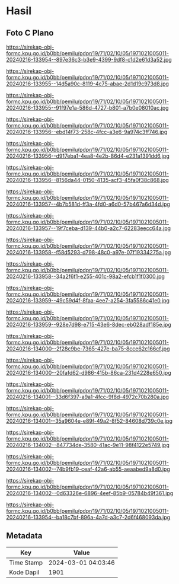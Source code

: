 # Hasil

## Foto C Plano

https://sirekap-obj-formc.kpu.go.id/b0bb/pemilu/pdpr/19/71/02/10/05/1971021005011-20240216-133954--897e36c3-b3e9-4399-9df8-c1d2e61d3a52.jpg

https://sirekap-obj-formc.kpu.go.id/b0bb/pemilu/pdpr/19/71/02/10/05/1971021005011-20240216-133955--14d5a90c-8119-4c75-abae-2d1d19c973d8.jpg

https://sirekap-obj-formc.kpu.go.id/b0bb/pemilu/pdpr/19/71/02/10/05/1971021005011-20240216-133955--91f97e1a-586d-4727-b801-a7b0e08010ac.jpg

https://sirekap-obj-formc.kpu.go.id/b0bb/pemilu/pdpr/19/71/02/10/05/1971021005011-20240216-133956--ebd14f73-258c-4fcc-a3e6-9a974c3ff746.jpg

https://sirekap-obj-formc.kpu.go.id/b0bb/pemilu/pdpr/19/71/02/10/05/1971021005011-20240216-133956--d917eba1-4ea8-4e2b-86d4-e231a1391dd6.jpg

https://sirekap-obj-formc.kpu.go.id/b0bb/pemilu/pdpr/19/71/02/10/05/1971021005011-20240216-133956--8156da44-0150-4135-acf3-45fa0f38c868.jpg

https://sirekap-obj-formc.kpu.go.id/b0bb/pemilu/pdpr/19/71/02/10/05/1971021005011-20240216-133957--4b7b581d-ff3a-4fd0-a6d0-57b467a6d34d.jpg

https://sirekap-obj-formc.kpu.go.id/b0bb/pemilu/pdpr/19/71/02/10/05/1971021005011-20240216-133957--19f7ceba-d139-44b0-a2c7-62283eecc64a.jpg

https://sirekap-obj-formc.kpu.go.id/b0bb/pemilu/pdpr/19/71/02/10/05/1971021005011-20240216-133958--f58d5293-d798-48c0-a97e-07f19334275a.jpg

https://sirekap-obj-formc.kpu.go.id/b0bb/pemilu/pdpr/19/71/02/10/05/1971021005011-20240216-133958--34a2f6f1-e255-401c-98a2-efcb1f1f0300.jpg

https://sirekap-obj-formc.kpu.go.id/b0bb/pemilu/pdpr/19/71/02/10/05/1971021005011-20240216-133959--49c59d4f-8faa-4ee7-a254-3fa5586c41e0.jpg

https://sirekap-obj-formc.kpu.go.id/b0bb/pemilu/pdpr/19/71/02/10/05/1971021005011-20240216-133959--928e7d98-e715-43e6-8dec-eb028adf185e.jpg

https://sirekap-obj-formc.kpu.go.id/b0bb/pemilu/pdpr/19/71/02/10/05/1971021005011-20240216-134000--2f28c9be-7365-427e-ba75-8cce62c166cf.jpg

https://sirekap-obj-formc.kpu.go.id/b0bb/pemilu/pdpr/19/71/02/10/05/1971021005011-20240216-134000--20fafd62-d986-415b-86ca-231d4228e650.jpg

https://sirekap-obj-formc.kpu.go.id/b0bb/pemilu/pdpr/19/71/02/10/05/1971021005011-20240216-134001--33d6f397-a9a1-4fcc-9f8d-4972c70b280a.jpg

https://sirekap-obj-formc.kpu.go.id/b0bb/pemilu/pdpr/19/71/02/10/05/1971021005011-20240216-134001--35a9604e-e89f-49a2-8f52-84608d739c0e.jpg

https://sirekap-obj-formc.kpu.go.id/b0bb/pemilu/pdpr/19/71/02/10/05/1971021005011-20240216-134002--847734de-3580-41ac-9e11-98f4122e5749.jpg

https://sirekap-obj-formc.kpu.go.id/b0bb/pemilu/pdpr/19/71/02/10/05/1971021005011-20240216-134002--74b9fb19-ceaf-42a6-ab55-aeaabed9a8d0.jpg

https://sirekap-obj-formc.kpu.go.id/b0bb/pemilu/pdpr/19/71/02/10/05/1971021005011-20240216-134002--0d63326e-6896-4eef-85b9-05784b49f361.jpg

https://sirekap-obj-formc.kpu.go.id/b0bb/pemilu/pdpr/19/71/02/10/05/1971021005011-20240216-133954--ba18c7bf-896a-4a7d-a3c7-2d6f468093da.jpg


## Metadata

| Key        | Value               |
| ---------- | ------------------- |
| Time Stamp | 2024-03-01 04:03:46 |
| Kode Dapil | 1901                |



